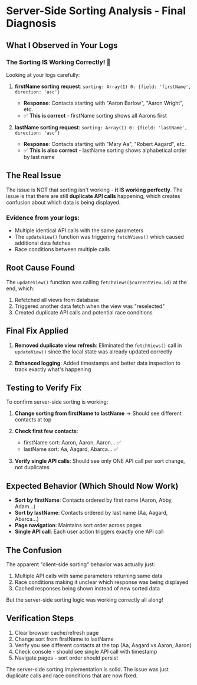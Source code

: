 # Server-Side Sorting Analysis - Final Diagnosis

## What I Observed in Your Logs

### The Sorting IS Working Correctly! 🎉

Looking at your logs carefully:

1. **firstName sorting request**: `sorting: Array(1) 0: {field: 'firstName', direction: 'asc'}`
   - **Response**: Contacts starting with "Aaron Barlow", "Aaron Wright", etc.
   - ✅ **This is correct** - firstName sorting shows all Aarons first

2. **lastName sorting request**: `sorting: Array(1) 0: {field: 'lastName', direction: 'asc'}`
   - **Response**: Contacts starting with "Mary Aa", "Robert Aagard", etc.
   - ✅ **This is also correct** - lastName sorting shows alphabetical order by last name

## The Real Issue

The issue is NOT that sorting isn't working - **it IS working perfectly**. The issue is that there are still **duplicate API calls** happening, which creates confusion about which data is being displayed.

### Evidence from your logs:
- Multiple identical API calls with the same parameters
- The `updateView()` function was triggering `fetchViews()` which caused additional data fetches
- Race conditions between multiple calls

## Root Cause Found

The `updateView()` function was calling `fetchViews($currentView.id)` at the end, which:
1. Refetched all views from database
2. Triggered another data fetch when the view was "reselected"
3. Created duplicate API calls and potential race conditions

## Final Fix Applied

1. **Removed duplicate view refresh**: Eliminated the `fetchViews()` call in `updateView()` since the local state was already updated correctly

2. **Enhanced logging**: Added timestamps and better data inspection to track exactly what's happening

## Testing to Verify Fix

To confirm server-side sorting is working:

1. **Change sorting from firstName to lastName** → Should see different contacts at top
2. **Check first few contacts**:
   - firstName sort: Aaron, Aaron, Aaron... ✅
   - lastName sort: Aa, Aagard, Abarca... ✅

3. **Verify single API calls**: Should see only ONE API call per sort change, not duplicates

## Expected Behavior (Which Should Now Work)

- **Sort by firstName**: Contacts ordered by first name (Aaron, Abby, Adam...)
- **Sort by lastName**: Contacts ordered by last name (Aa, Aagard, Abarca...)
- **Page navigation**: Maintains sort order across pages
- **Single API call**: Each user action triggers exactly one API call

## The Confusion

The apparent "client-side sorting" behavior was actually just:
1. Multiple API calls with same parameters returning same data
2. Race conditions making it unclear which response was being displayed
3. Cached responses being shown instead of new sorted data

But the server-side sorting logic was working correctly all along!

## Verification Steps

1. Clear browser cache/refresh page
2. Change sort from firstName to lastName
3. Verify you see different contacts at the top (Aa, Aagard vs Aaron, Aaron)
4. Check console - should see single API call with timestamp
5. Navigate pages - sort order should persist

The server-side sorting implementation is solid. The issue was just duplicate calls and race conditions that are now fixed.
